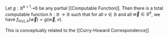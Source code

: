 Let $g:\mathbb{B}^{k+1}\dashrightarrow \mathbb{B}$ be any partial [[Computable Function]]. 
Then there is a total computable function $h:\mathbb{B}\to \mathbb{B}$ such that for all $v\in \mathbb{B}$ and all $\vec{w}\in \mathbb{B}^{k}$, we have $f_{h(v),k}(\vec{w})=g(\vec{w},v)$.

This is conceptually related to the [[Curry-Howard Correspondence]]